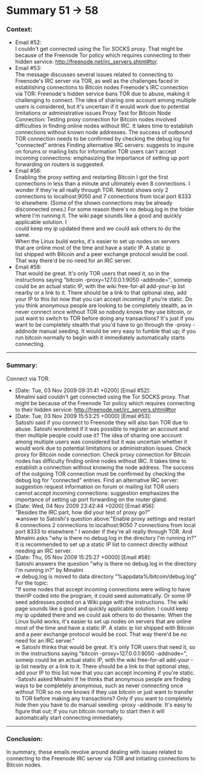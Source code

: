 # Summary 51 -\> 58  
  
### Context:  
* Email \#52:   
I couldn't get connected using the Tor SOCKS proxy. That might be  
because of the Freenode Tor policy which requires connecting to their  
hidden service: http://freenode.net/irc_servers.shtml#tor.
* Email \#53:  
The message discusses several issues related to connecting to Freenode's IRC server via TOR, as well as the challenges faced in establishing connections to Bitcoin nodes
Freenode's IRC connection via TOR: Freenode's hidden service bans TOR due to abuse, making it challenging to connect. The idea of sharing one account among multiple users is considered, but it's uncertain if it would work due to potential limitations or administrative issues
Proxy Test for Bitcoin Node Connection: Testing proxy connection for Bitcoin nodes involved difficulties in finding online nodes without IRC. It takes time to establish connections without known node addresses. The success of outbound TOR connection needs to be confirmed by checking the debug log for "connected" entries
Finding alternative IRC servers: suggests to inquire on forums or mailing lists for information
TOR users can't accept incoming connections: emphasizing the importance of setting up port forwarding on routers is suggested.
* Email \#56:   
Enabling the proxy setting and restarting Bitcoin I got the first  
connections in less than a minute and ultimately even 8 connections. I  
wonder if they're all really through TOR. Netstat shows only 2  
connections to localhost:9050 and 7 connections from local port 8333  
to elsewhere. (Some of the shown connections may be already  
disconnected ones.) For some reason there's no debug.log in the folder  
where I'm running it.
The wiki page sounds like a good and quickly applicable solution. I  
could keep my ip updated there and we could ask others to do the same.  
When the Linux build works, it's easier to set up nodes on servers  
that are online most of the time and have a static IP. A static ip  
list shipped with Bitcoin and a peer exchange protocol would be cool.  
That way there'd be no need for an IRC server.
* Email \#58:   
That would be great.  It's only TOR users that need it, so in the 
instructions saying "bitcoin -proxy=127.0.0.1:9050 -addnode=<someip>", 
someip could be an actual static IP, with the wiki free-for-all 
add-your-ip list nearby or a link to it.  There should be a link to that optional step, add your IP to this list now that you can accept incoming 
if you're static.
Do you think anonymous people are looking to be completely stealth, as 
in never connect once without TOR so nobody knows they use bitcoin, or 
just want to switch to TOR before doing any transactions?  It's just if 
you want to be completely stealth that you'd have to go through the 
-proxy -addnode manual seeding.  It would be very easy to fumble that 
up; if you run bitcoin normally to begin with it immediately 
automatically starts connecting.
  
***  
### Summary:    
Connect via TOR.    
* [Date: Tue, 03 Nov 2009 09:31:41 +0200] [Email #52]:  
Mmalmi said couldn't get connected using the Tor SOCKS proxy. 
That might be because of the Freenode Tor policy which requires connecting to their hidden service: http://freenode.net/irc_servers.shtml#tor   
* [Date: Tue, 03 Nov 2009 15:53:25 +0000] [Email #53]:    
Satoshi said if you connect to Freenode they will also ban TOR due to abuse. Satoshi wondered if it was possible to register an account and then multiple people could use it?
The idea of sharing one account among multiple users was considered but it was uncertain whether it would work due to potential limitations or administration issues.
Check proxy for Bitcoin node connection: Check proxy connection for Bitcoin nodes has difficulty finding online nodes without IRC. It takes time to establish a connection without knowing the node address. The success of the outgoing TOR connection must be confirmed by checking the debug log for "connected" entries.
Find an alternative IRC server: suggestion request information on forum or mailing list TOR users cannot accept incoming connections: suggestion emphasizes the importance of setting up port forwarding on the router gland.  
* [Date: Wed, 04 Nov 2009 23:42:44 +0200] [Email #56]:    
"Besides the IRC part, how did your test of proxy go?"   
=>answer to Satoshi's question above:"Enable proxy settings and restart 8 connections 2 connections to localhost:9050 7 connections from local port 8333 to elsewhere."
I wonder if they're all really through TOR.
And Mmalmi asks "why is there no debug.log in the directory I'm running in?"  
It is recommended to set up a static IP list to connect directly without needing an IRC server.   
* [Date: Thu, 05 Nov 2009 15:25:27 +0000] [Email #58]:  
Satoshi answers the question "why is there no debug.log in the directory I'm running in?" by Mmalmi    
=> debug.log is moved to data directory "%appdata%/bitcoin/debug.log"    
For the topic:    
"If some nodes that accept incoming connections were willing to have theirIP coded into the program, it could seed automatically. Or some IP seed addresses posted on a Wiki page with the instructions. The wiki page sounds like a good and quickly applicable solution. I could keep my ip updated there and we could ask others to do thesame. When the Linux build works, it's easier to set up nodes on servers that are online most of the time and have a static IP. A static ip list shipped with Bitcoin and a peer exchange protocol would be cool. That way there'd be no need for an IRC server."    
=> Satoshi thinks that would be great. It's only TOR users that need it, so in the instructions saying "bitcoin -proxy=127.0.0.1:9050 -addnode=<someip>", someip could be an actual static IP, with the wiki free-for-all add-your -ip list nearby or a link to it. There should be a link to that optional step, add your IP to this list now that you can accept incoming if you're static.    
-Satoshi asked Mmalmi if he thinks that anonymous people are finding ways to be completely anonymous, such as never connecting once without TOR so no one knows if they use bitcoin or just want to transfer to TOR before making any transactions? Only if you want to completely hide then you have to do manual seeding -proxy -addnode. It's easy to figure that out; If you run bitcoin normally to start then it will automatically start connecting immediately.    
***    
### Conclusion:  
In summary, these emails revolve around dealing with issues related to connecting to the Freenode IRC server via TOR and initiating connections to Bitcoin nodes.
